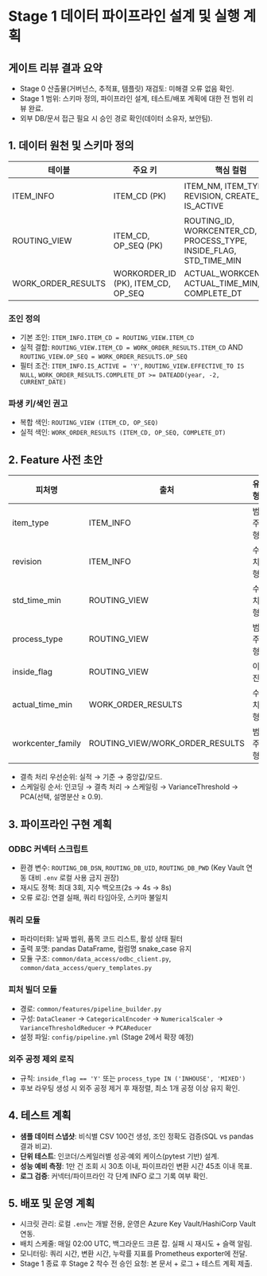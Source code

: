 # Stage 1 데이터 파이프라인 설계 및 실행 계획

## 게이트 리뷰 결과 요약
- Stage 0 산출물(거버넌스, 추적표, 템플릿) 재검토: 미해결 오류 없음 확인.
- Stage 1 범위: 스키마 정의, 파이프라인 설계, 테스트/배포 계획에 대한 전 범위 리뷰 완료.
- 외부 DB/문서 접근 필요 시 승인 경로 확인(데이터 소유자, 보안팀).

## 1. 데이터 원천 및 스키마 정의
| 테이블 | 주요 키 | 핵심 컬럼 | 비고 |
| --- | --- | --- | --- |
| ITEM_INFO | ITEM_CD (PK) | ITEM_NM, ITEM_TYPE, REVISION, CREATE_DT, IS_ACTIVE | 품목 마스터, 폐기 구분(IS_ACTIVE) |
| ROUTING_VIEW | ITEM_CD, OP_SEQ (PK) | ROUTING_ID, WORKCENTER_CD, PROCESS_TYPE, INSIDE_FLAG, STD_TIME_MIN | 공정 라우팅 뷰 |
| WORK_ORDER_RESULTS | WORKORDER_ID (PK), ITEM_CD, OP_SEQ | ACTUAL_WORKCENTER, ACTUAL_TIME_MIN, COMPLETE_DT | 실적 정보, 품질 지표 |

### 조인 정의
- 기본 조인: `ITEM_INFO.ITEM_CD = ROUTING_VIEW.ITEM_CD`
- 실적 결합: `ROUTING_VIEW.ITEM_CD = WORK_ORDER_RESULTS.ITEM_CD` AND `ROUTING_VIEW.OP_SEQ = WORK_ORDER_RESULTS.OP_SEQ`
- 필터 조건: `ITEM_INFO.IS_ACTIVE = 'Y'`, `ROUTING_VIEW.EFFECTIVE_TO IS NULL`, `WORK_ORDER_RESULTS.COMPLETE_DT >= DATEADD(year, -2, CURRENT_DATE)`

### 파생 키/색인 권고
- 복합 색인: `ROUTING_VIEW (ITEM_CD, OP_SEQ)`
- 실적 색인: `WORK_ORDER_RESULTS (ITEM_CD, OP_SEQ, COMPLETE_DT)`

## 2. Feature 사전 초안
| 피처명 | 출처 | 유형 | 전처리 | 비고 |
| --- | --- | --- | --- | --- |
| item_type | ITEM_INFO | 범주형 | TargetEncoder(Label) | 신규 품목 추정 시 기본값 "UNKNOWN" |
| revision | ITEM_INFO | 수치형 | MinMaxScaler | 누락 시 0 처리 |
| std_time_min | ROUTING_VIEW | 수치형 | RobustScaler | 음수 값 클리핑(0 이상) |
| process_type | ROUTING_VIEW | 범주형 | OneHot/주요 10개 + 기타 묶기 | |
| inside_flag | ROUTING_VIEW | 이진 | BooleanEncoder | 외주 제외 필터에 활용 |
| actual_time_min | WORK_ORDER_RESULTS | 수치형 | Log1p + StandardScaler | 결측 시 std_time_min 사용 |
| workcenter_family | ROUTING_VIEW/WORK_ORDER_RESULTS | 범주형 | OrdinalEncoder(유사 공정 그룹) | 공정 표준화 |

- 결측 처리 우선순위: 실적 → 기준 → 중앙값/모드.
- 스케일링 순서: 인코딩 → 결측 처리 → 스케일링 → VarianceThreshold → PCA(선택, 설명분산 ≥ 0.9).

## 3. 파이프라인 구현 계획
### ODBC 커넥터 스크립트
- 환경 변수: `ROUTING_DB_DSN`, `ROUTING_DB_UID`, `ROUTING_DB_PWD` (Key Vault 연동 대비 `.env` 로컬 사용 금지 권장)
- 재시도 정책: 최대 3회, 지수 백오프(2s → 4s → 8s)
- 오류 로깅: 연결 실패, 쿼리 타임아웃, 스키마 불일치

### 쿼리 모듈
- 파라미터화: 날짜 범위, 품목 코드 리스트, 활성 상태 필터
- 출력 포맷: pandas DataFrame, 컬럼명 snake_case 유지
- 모듈 구조: `common/data_access/odbc_client.py`, `common/data_access/query_templates.py`

### 피처 빌더 모듈
- 경로: `common/features/pipeline_builder.py`
- 구성: `DataCleaner` → `CategoricalEncoder` → `NumericalScaler` → `VarianceThresholdReducer` → `PCAReducer`
- 설정 파일: `config/pipeline.yml` (Stage 2에서 확장 예정)

### 외주 공정 제외 로직
- 규칙: `inside_flag == 'Y'` 또는 `process_type IN ('INHOUSE', 'MIXED')`
- 후보 라우팅 생성 시 외주 공정 제거 후 재정렬, 최소 1개 공정 이상 유지 확인.

## 4. 테스트 계획
- **샘플 데이터 스냅샷**: 비식별 CSV 100건 생성, 조인 정확도 검증(SQL vs pandas 결과 비교).
- **단위 테스트**: 인코더/스케일러별 성공·예외 케이스(pytest 기반) 설계.
- **성능 예비 측정**: 1만 건 조회 시 30초 이내, 파이프라인 변환 시간 45초 이내 목표.
- **로그 검증**: 커넥터/파이프라인 각 단계 INFO 로그 기록 여부 확인.

## 5. 배포 및 운영 계획
- 시크릿 관리: 로컬 `.env`는 개발 전용, 운영은 Azure Key Vault/HashiCorp Vault 연동.
- 배치 스케줄: 매일 02:00 UTC, 백그라운드 크론 잡. 실패 시 재시도 + 슬랙 알림.
- 모니터링: 쿼리 시간, 변환 시간, 누락률 지표를 Prometheus exporter에 전달.
- Stage 1 종료 후 Stage 2 착수 전 승인 요청: 본 문서 + 로그 + 테스트 계획 제출.

